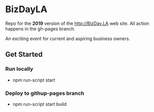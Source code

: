 # BizDayLA
Repo for the **2019** version of the http://BizDay.LA web site. All action happens in the gh-pages branch.

An exciting event for current and aspiring business owners.

## Get Started
### Run locally 
- npm run-script start

### Deploy to githup-pages branch
- npm run-script start build
